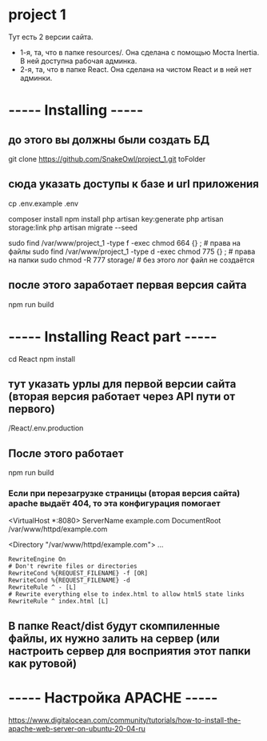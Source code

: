 # project 1

Тут есть 2 версии сайта.
- 1-я, та, что в папке resources/. Она сделана с помощью Моста Inertia. В ней доступна рабочая админка.
- 2-я, та, что в папке React. Она сделана на чистом React и в ней нет админки.

# ----- Installing -----
## до этого вы должны были создать БД
git clone https://github.com/SnakeOwl/project_1.git toFolder

## сюда указать доступы к базе и url приложения
cp .env.example .env 

composer install
npm install
php artisan key:generate
php artisan storage:link
php artisan migrate --seed

sudo find  /var/www/project_1 -type f -exec chmod 664 {} \;     # права на файлы
sudo find  /var/www/project_1 -type d -exec chmod 775 {} \;     # права на папки
sudo chmod -R 777 storage/  # без этого лог файл не создаётся

## после этого заработает первая версия сайта
npm run build 


# ----- Installing React part -----
cd React
npm install

## тут указать урлы для первой версии сайта (вторая версия работает через API пути от первого)
/React/.env.production

## После этого работает
npm run build

### Если при перезагрузке страницы (вторая версия сайта) apache выдаёт 404, то эта конфигурация помогает
<VirtualHost *:8080>
  ServerName example.com
  DocumentRoot /var/www/httpd/example.com

  <Directory "/var/www/httpd/example.com">
    ...

    RewriteEngine On
    # Don't rewrite files or directories
    RewriteCond %{REQUEST_FILENAME} -f [OR]
    RewriteCond %{REQUEST_FILENAME} -d
    RewriteRule ^ - [L]
    # Rewrite everything else to index.html to allow html5 state links
    RewriteRule ^ index.html [L]
  </Directory>
</VirtualHost> 

## В папке React/dist будут скомпиленные файлы, их нужно залить на сервер (или настроить сервер для восприятия этот папки как рутовой)


# ----- Настройка APACHE -----
https://www.digitalocean.com/community/tutorials/how-to-install-the-apache-web-server-on-ubuntu-20-04-ru
